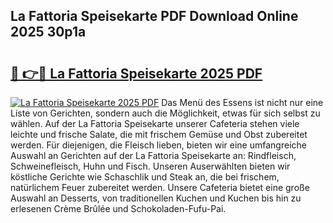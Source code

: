 ## La Fattoria Speisekarte PDF Download Online 2025 30p1a

# <h2><a href="http://gc5e06j.nevu.top/?p=La+Fattoria+Speisekarte">🔗 👉🔴 La Fattoria Speisekarte 2025 PDF</a></h2>

[![La Fattoria Speisekarte 2025 PDF](https://i.imgur.com/dBaPXMq.png)](http://gc5e06j.nevu.top/?p=La+Fattoria+Speisekarte)
Das Menü des Essens ist nicht nur eine Liste von Gerichten, sondern auch die Möglichkeit, etwas für sich selbst zu wählen. Auf der La Fattoria Speisekarte unserer Cafeteria stehen viele leichte und frische Salate, die mit frischem Gemüse und Obst zubereitet werden. Für diejenigen, die Fleisch lieben, bieten wir eine umfangreiche Auswahl an Gerichten auf der La Fattoria Speisekarte an: Rindfleisch, Schweinefleisch, Huhn und Fisch. Unseren Auserwählten bieten wir köstliche Gerichte wie Schaschlik und Steak an, die bei frischem, natürlichem Feuer zubereitet werden. Unsere Cafeteria bietet eine große Auswahl an Desserts, von traditionellen Kuchen und Kuchen bis hin zu erlesenen Crème Brûlée und Schokoladen-Fufu-Pai.
